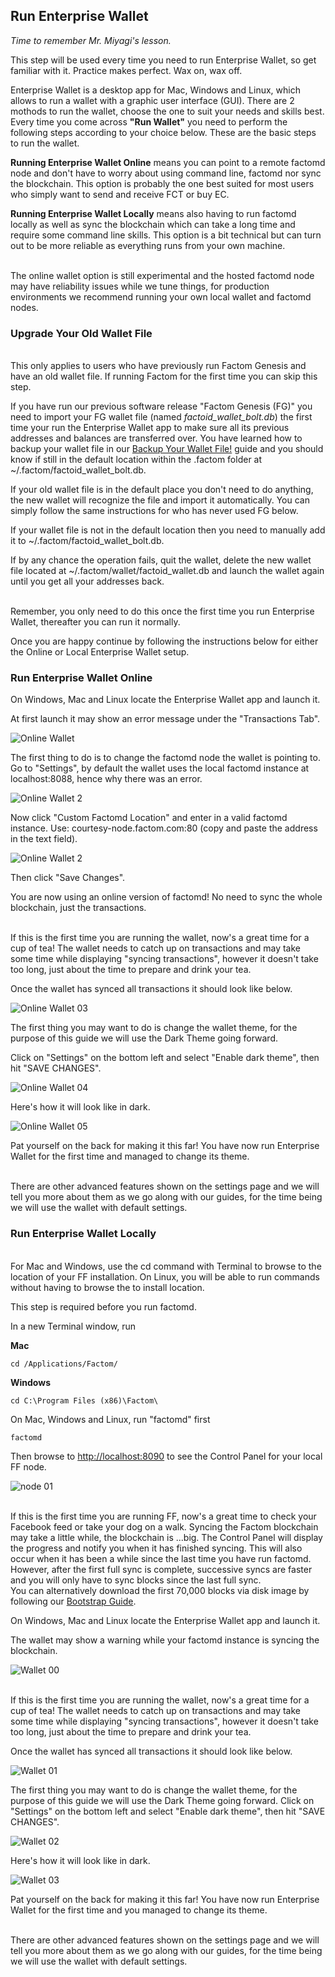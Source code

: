 ## Run Enterprise Wallet

*Time to remember Mr. Miyagi's lesson.*
 
This step will be used every time you need to run Enterprise Wallet, so get familiar with it. Practice makes perfect. Wax on, wax off.

Enterprise Wallet is a desktop app for Mac, Windows and Linux, which allows to run a wallet with a graphic user interface (GUI). There are 2 mothods to run the wallet, choose the one to suit your needs and skills best. Every time you come across **"Run Wallet"** you need to perform the following steps according to your choice below. These are the basic steps to run the wallet.

**Running Enterprise Wallet Online** means you can point to a remote factomd node and don't have to worry about using command line, factomd nor sync the blockchain. This option is probably the one best suited for most users who simply want to send and receive FCT or buy EC.

**Running Enterprise Wallet Locally** means also having to run factomd locally as well as sync the blockchain which can take a long time and require some command line skills. This option is a bit technical but can turn out to be more reliable as everything runs from your own machine.

<aside class="warning"><br>
The online wallet option is still experimental and the hosted factomd node may have reliability issues while we tune things, for production environments we recommend running your own local wallet and factomd nodes.
</aside> 

### Upgrade Your Old Wallet File

<aside class="notice"><br>
This only applies to users who have previously run Factom Genesis and have an old wallet file. If running Factom for the first time you can skip this step. 
</aside>

If you have run our previous software release "Factom Genesis (FG)" you need to import your FG wallet file (named *factoid_wallet_bolt.db*) the first time your run the Enterprise Wallet app to make sure all its previous addresses and balances are transferred over. You have learned how to backup your wallet file in our [Backup Your Wallet File!](#backup-your-wallets) guide and you should know if still in the default location within the .factom folder at ~/.factom/factoid_wallet_bolt.db.

If your old wallet file is in the default place you don't need to do anything, the new wallet will recognize the file and import it automatically. You can simply follow the same instructions for who has never used FG below. 

If your wallet file is not in the default location then you need to manually add it to ~/.factom/factoid_wallet_bolt.db.

If by any chance the operation fails, quit the wallet, delete the new wallet file located at ~/.factom/wallet/factoid_wallet.db and launch the wallet again until you get all your addresses back.

<aside class="success"><br>
Remember, you only need to do this once the first time you run Enterprise Wallet, thereafter you can run it normally. 
</aside>

Once you are happy continue by following the instructions below for either the Online or Local Enterprise Wallet setup.

### Run Enterprise Wallet Online

On Windows, Mac and Linux locate the Enterprise Wallet app and launch it.

At first launch it may show an error message under the "Transactions Tab".

![Online Wallet](images/wallet_091.png)

The first thing to do is to change the factomd node the wallet is pointing to. Go to "Settings", by default the wallet uses the local factomd instance at localhost:8088, hence why there was an error.

![Online Wallet 2](images/wallet_092.png)

Now click "Custom Factomd Location" and enter in a valid factomd instance. Use: courtesy-node.factom.com:80 (copy and paste the address in the text field).

![Online Wallet 2](images/wallet_093.png)

Then click "Save Changes". 

You are now using an online version of factomd! No need to sync the whole blockchain, just the transactions.

<aside class="notice"><br>
If this is the first time you are running the wallet, now's a great time for a cup of tea! 
The wallet needs to catch up on transactions and may take some time while displaying "syncing transactions", however it doesn't take too long, just about the time to prepare and drink your tea.
</aside>

Once the wallet has synced all transactions it should look like below.

![Online Wallet 03](images/wallet_019.png)

The first thing you may want to do is change the wallet theme, for the purpose of this guide we will use the Dark Theme going forward.

Click on "Settings" on the bottom left and select "Enable dark theme", then hit "SAVE CHANGES".

![Online Wallet 04](images/wallet_020.png)

Here's how it will look like in dark.

![Online Wallet 05](images/wallet_021.png)

Pat yourself on the back for making it this far! You have now run Enterprise Wallet for the first time and managed to change its theme.

<aside class="success"><br>
There are other advanced features shown on the settings page and we will tell you more about them as we go along with our guides, for the time being we will use the wallet with default settings.
</aside>

### Run Enterprise Wallet Locally

<aside class="notice"><br>
For Mac and Windows, use the cd command with Terminal to browse to the location of your FF installation. On Linux, you will be able to run commands without having to browse the to install location.
</aside>

This step is required before you run factomd. 

In a new Terminal window, run

**Mac**

`cd /Applications/Factom/`

**Windows**

`cd C:\Program Files (x86)\Factom\`

On Mac, Windows and Linux, run "factomd" first

`factomd`

Then browse to [http://localhost:8090](http://localhost:8090) to see the Control Panel for your local FF node.

![node 01](images/wallet_018.png)

<aside class="notice"><br>
If this is the first time you are running FF, now's a great time to check your Facebook feed or take your dog on a walk. 
Syncing the Factom blockchain may take a little while, the blockchain is ...big. The Control Panel will display the progress and notify you when it has finished syncing. This will also occur when it has been a while since the last time you have run factomd. However, after the first full sync is complete, successive syncs are faster and you will only have to sync blocks since the last full sync.
<br>
You can alternatively download the first 70,000 blocks via disk image by following our <a href="#starting-factom-via-bootstrap">Bootstrap Guide</a>.
</aside>

On Windows, Mac and Linux locate the Enterprise Wallet app and launch it.

The wallet may show a warning while your factomd instance is syncing the blockchain.

![Wallet 00](images/wallet_094.png)

<aside class="notice"><br>
If this is the first time you are running the wallet, now's a great time for a cup of tea! 
The wallet needs to catch up on transactions and may take some time while displaying "syncing transactions", however it doesn't take too long, just about the time to prepare and drink your tea.
</aside>

Once the wallet has synced all transactions it should look like below.

![Wallet 01](images/wallet_019.png)

The first thing you may want to do is change the wallet theme, for the purpose of this guide we will use the Dark Theme going forward.
Click on "Settings" on the bottom left and select "Enable dark theme", then hit "SAVE CHANGES".

![Wallet 02](images/wallet_020.png)

Here's how it will look like in dark.

![Wallet 03](images/wallet_021.png)

Pat yourself on the back for making it this far! You have now run Enterprise Wallet for the first time and you managed to change its theme.

<aside class="success"><br>
There are other advanced features shown on the settings page and we will tell you more about them as we go along with our guides, for the time being we will use the wallet with default settings.
</aside>
